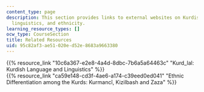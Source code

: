 ```yaml
---
content_type: page
description: This section provides links to external websites on Kurdish language,
  linguistics, and ethnicity.
learning_resource_types: []
ocw_type: CourseSection
title: Related Resources
uid: 95c82af3-ae51-020e-d52e-8683a9663380
---
```


{{% resource_link "10c6a367-e2e8-4a4d-8dbc-7b6a5a64463c" "Kurd\_lal: Kurdish Language and Linguistics" %}}  
{{% resource_link "ca59e148-cd3f-4ae6-a174-c39eed0ed041" "Ethnic Differentiation among the Kurds: Kurmancî, Kizilbash and Zaza" %}}